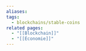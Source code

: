 ```yaml
---
aliases: 
tags:
  - blockchains/stable-coins
related pages:
  - "[[Blockchain]]"
  - "[[Économie]]"
---
```

